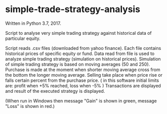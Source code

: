 # simple-trade-strategy-analysis
Written in Python 3.7, 2017.

Script to analyse very simple trading strategy against historical data of particular equity.

Script reads .csv files (downloaded from yahoo finance).
Each file contains historical prices of specific equity or fund.
Data read from file is used to analyze simple trading strategy (simulation on historical prices).
Simulation of simple trading strategy is based on moving averages (50 and 250).
Purchase is made at the moment when shorter moving average cross from the bottom the longer moving average.
Selling take place when price rise or falls certain percent from the purchase price.
( in this software initial limits are: profit when +5% reached, loss when -5% )
Transactions are displayed and result of the executed strategy is displayed.

(When run in Windows then message "Gain" is shown in green, message "Loss" is shown in red.)
